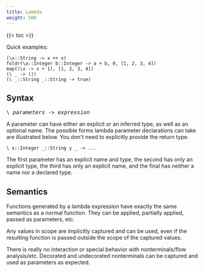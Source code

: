 ```yaml
---
title: Lambda
weight: 500
---
```


{{< toc >}}

Quick examples:

```
(\x::String -> x ++ x)
foldr(\a::Integer b::Integer -> a + b, 0, [1, 2, 3, 4])
map((\x -> x + 1), [1, 2, 3, 4])
(\ _ -> ())
(\ _::String _::String -> true)
```

## Syntax

<pre>
\ <i>parameters</i> -> <i>expression</i>
</pre>

A parameter can have either an explicit or an inferred type, as well as an optional name.
The possible forms lambda parameter declarations can take are illustrated below.
You don't need to explicitly provide the return type.

```
\ x::Integer _::String y _ -> ...
```
The first parameter has an explicit name and type, the second has only an explicit type, the third has only an explicit name, and the final has neither a name nor a declared type.

## Semantics

Functions generated by a lambda expression have exactly the same semantics as a normal function.
They can be applied, partially applied, passed as parameters, etc.

Any values in scope are implicitly captured and can be used, even if the resulting function is passed outside the scope of the captured values.

There is really no interaction or special behavior with nonterminals/flow analysis/etc.
Decorated and undecorated nonterminals can be captured and used as parameters as expected.

